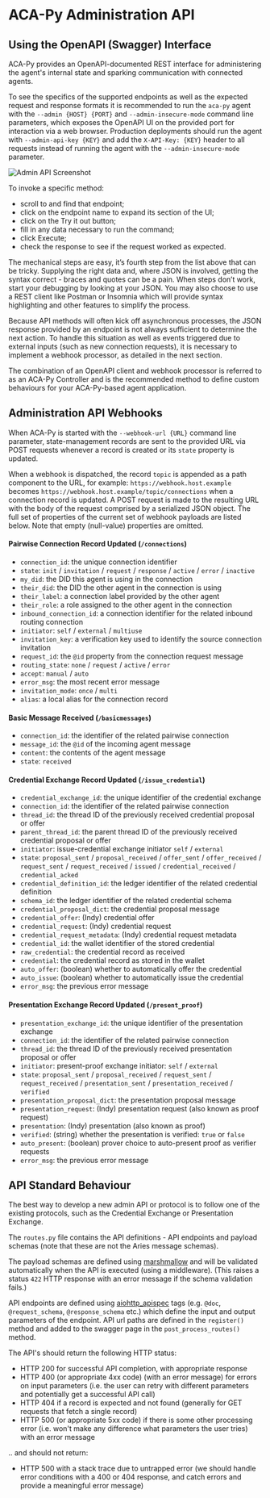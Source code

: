 # ACA-Py Administration API

## Using the OpenAPI (Swagger) Interface

ACA-Py provides an OpenAPI-documented REST interface for administering the agent's internal state and sparking communication with connected agents.

To see the specifics of the supported endpoints as well as the expected request and response formats it is recommended to run the `aca-py` agent with the `--admin {HOST} {PORT}` and `--admin-insecure-mode` command line parameters, which exposes the OpenAPI UI on the provided port for interaction via a web browser. Production deployments should run the agent with `--admin-api-key {KEY}` and add the `X-API-Key: {KEY}` header to all requests instead of running the agent with the `--admin-insecure-mode` parameter.

![Admin API Screenshot](/doc/assets/adminApi.png)

To invoke a specific method:

 * scroll to and find that endpoint;
 * click on the endpoint name to expand its section of the UI;
 * click on the Try it out button;
 * fill in any data necessary to run the command;
 * click Execute;
 * check the response to see if the request worked as expected.

The mechanical steps are easy, it’s fourth step from the list above that can be tricky. Supplying the right data and, where JSON is involved, getting the syntax correct - braces and quotes can be a pain. When steps don’t work, start your debugging by looking at your JSON. You may also choose to use a REST client like Postman or Insomnia which will provide syntax highlighting and other features to simplify the process.

Because API methods will often kick off asynchronous processes, the JSON response provided by an endpoint is not always sufficient to determine the next action. To handle this situation as well as events triggered due to external inputs (such as new connection requests), it is necessary to implement a webhook processor, as detailed in the next section.

The combination of an OpenAPI client and webhook processor is referred to as an ACA-Py Controller and is the recommended method to define custom behaviours for your ACA-Py-based agent application.

## Administration API Webhooks

When ACA-Py is started with the `--webhook-url {URL}` command line parameter, state-management records are sent to the provided URL via POST requests whenever a record is created or its `state` property is updated.

When a webhook is dispatched, the record `topic` is appended as a path component to the URL, for example: `https://webhook.host.example` becomes `https://webhook.host.example/topic/connections` when a connection record is updated. A POST request is made to the resulting URL with the body of the request comprised by a serialized JSON object. The full set of properties of the current set of webhook payloads are listed below. Note that empty (null-value) properties are omitted.

#### Pairwise Connection Record Updated (`/connections`)

 * `connection_id`: the unique connection identifier
 * `state`: `init` / `invitation` / `request` / `response` / `active` / `error` / `inactive`
 * `my_did`: the DID this agent is using in the connection
 * `their_did`: the DID the other agent in the connection is using
 * `their_label`: a connection label provided by the other agent
 * `their_role`: a role assigned to the other agent in the connection
 * `inbound_connection_id`: a connection identifier for the related inbound routing connection
 * `initiator`: `self` / `external` / `multiuse`
 * `invitation_key`: a verification key used to identify the source connection invitation
 * `request_id`: the `@id` property from the connection request message
 * `routing_state`: `none` / `request` / `active` / `error`
 * `accept`: `manual` / `auto`
 * `error_msg`: the most recent error message
 * `invitation_mode`: `once` / `multi`
 * `alias`: a local alias for the connection record

#### Basic Message Received (`/basicmessages`)

 * `connection_id`: the identifier of the related pairwise connection
 * `message_id`: the `@id` of the incoming agent message
 * `content`: the contents of the agent message
 * `state`: `received`

#### Credential Exchange Record Updated (`/issue_credential`)

* `credential_exchange_id`: the unique identifier of the credential exchange
* `connection_id`: the identifier of the related pairwise connection
* `thread_id`: the thread ID of the previously received credential proposal or offer
* `parent_thread_id`: the parent thread ID of the previously received credential proposal or offer
* `initiator`: issue-credential exchange initiator `self` / `external`
* `state`: `proposal_sent` / `proposal_received` / `offer_sent` / `offer_received` / `request_sent` / `request_received` / `issued` / `credential_received` / `credential_acked`
* `credential_definition_id`: the ledger identifier of the related credential definition
* `schema_id`: the ledger identifier of the related credential schema
* `credential_proposal_dict`: the credential proposal message
* `credential_offer`: (Indy) credential offer
* `credential_request`: (Indy) credential request
* `credential_request_metadata`: (Indy) credential request metadata
* `credential_id`: the wallet identifier of the stored credential
* `raw_credential`: the credential record as received
* `credential`: the credential record as stored in the wallet
* `auto_offer`: (boolean) whether to automatically offer the credential
* `auto_issue`: (boolean) whether to automatically issue the credential
* `error_msg`: the previous error message

#### Presentation Exchange Record Updated (`/present_proof`)

 * `presentation_exchange_id`: the unique identifier of the presentation exchange
 * `connection_id`: the identifier of the related pairwise connection
 * `thread_id`: the thread ID of the previously received presentation proposal or offer
 * `initiator`: present-proof exchange initiator: `self` / `external`
 * `state`: `proposal_sent` / `proposal_received` / `request_sent` / `request_received` / `presentation_sent` / `presentation_received` / `verified`
 * `presentation_proposal_dict`: the presentation proposal message
 * `presentation_request`: (Indy) presentation request (also known as proof request)
 * `presentation`: (Indy) presentation (also known as proof)
 * `verified`: (string) whether the presentation is verified: `true` or `false`
 * `auto_present`: (boolean) prover choice to auto-present proof as verifier requests
 * `error_msg`: the previous error message

## API Standard Behaviour

The best way to develop a new admin API or protocol is to follow one of the existing protocols, such as the Credential Exchange or Presentation Exchange.

The `routes.py` file contains the API definitions - API endpoints and payload schemas (note that these are not the Aries message schemas).

The payload schemas are defined using [marshmallow](https://marshmallow.readthedocs.io/) and will be validated automatically when the API is executed (using a middleware).  (This raises a status `422` HTTP response with an error message if the schema validation fails.)

API endpoints are defined using [aiohttp_apispec](https://github.com/maximdanilchenko/aiohttp-apispec) tags (e.g. `@doc`, `@request_schema`, `@response_schema` etc.) which define the input and output parameters of the endpoint.  API url paths are defined in the `register()` method and added to the swagger page in the `post_process_routes()` method.

The API's should return the following HTTP status:

 * HTTP 200 for successful API completion, with appropriate response
 * HTTP 400 (or appropriate 4xx code) (with an error message) for errors on input parameters (i.e. the user can retry with different parameters and potentially get a successful API call)
 * HTTP 404 if a record is expected and not found (generally for GET requests that fetch a single record)
 * HTTP 500 (or appropriate 5xx code) if there is some other processing error (i.e. won't make any difference what parameters the user tries) with an error message

.. and should not return:

 * HTTP 500 with a stack trace due to untrapped error (we should handle error conditions with a 400 or 404 response, and catch errors and provide a meaningful error message)
